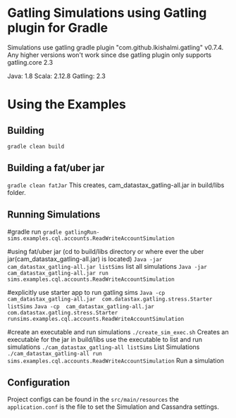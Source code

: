 Gatling Simulations using Gatling plugin for Gradle  
=============================================
Simulations use gatling gradle plugin "com.github.lkishalmi.gatling" v0.7.4. 
Any higher versions won't work since dse gatling plugin only supports gatling.core 2.3

Java: 1.8
Scala: 2.12.8
Gatling: 2.3

# Using the Examples

## Building
`gradle clean build`

## Building a fat/uber jar
`gradle clean fatJar`  This creates, cam_datastax_gatling-all.jar in build/libs folder.


## Running Simulations
#gradle run
`gradle gatlingRun-sims.examples.cql.accounts.ReadWriteAccountSimulation`

#using fat/uber jar
(cd to build/libs directory or where ever the uber jar(cam_datastax_gatling-all.jar) is located)
`Java -jar  cam_datastax_gatling-all.jar listSims`   list all simulations
`Java -jar  cam_datastax_gatling-all.jar run sims.examples.cql.accounts.ReadWriteAccountSimulation`

#explicitly use starter app to run gatling sims
`Java -cp  cam_datastax_gatling-all.jar  com.datastax.gatling.stress.Starter listSims`
`Java -cp  cam_datastax_gatling-all.jar  com.datastax.gatling.stress.Starter runsims.examples.cql.accounts.ReadWriteAccountSimulation`

#create an executable and run simulations
`./create_sim_exec.sh`    Creates an executable for the jar in build/libs
use the executable to list and run simulations
`./cam_datastax_gatling-all listSims`  List Simulations
`./cam_datastax_gatling-all run sims.examples.cql.accounts.ReadWriteAccountSimulation`  Run a simulation

## Configuration
Project configs can be found in the `src/main/resources` the `application.conf` is the file to set the Simulation and Cassandra settings.

